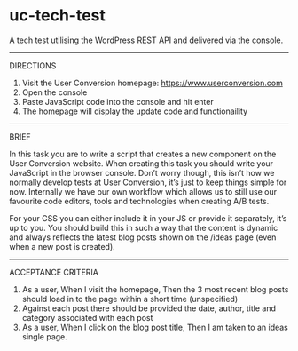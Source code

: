 # uc-tech-test
A tech test utilising the WordPress REST API and delivered via the console.

---------------------------------------------

DIRECTIONS

1. Visit the User Conversion homepage: https://www.userconversion.com
2. Open the console
3. Paste JavaScript code into the console and hit enter
4. The homepage will display the update code and functionaility

---------------------------------------------

BRIEF

In this task you are to write a script that creates a new component on the User Conversion website. When creating this task you should write your JavaScript in the browser console. Don’t worry though, this isn’t how we normally develop tests at User Conversion, it’s just to keep things simple for now. Internally we have our own workflow which allows us to still use our favourite code editors, tools and technologies when creating A/B tests.

For your CSS you can either include it in your JS or provide it separately, it’s up to you. You should build this in such a way that the content is dynamic and always reflects the latest blog posts shown on the /ideas page (even when a new post is created).

---------------------------------------------

ACCEPTANCE CRITERIA

1. As a user, When I visit the homepage, Then the 3 most recent blog posts should load in to the page within a short time (unspecified)
2. Against each post there should be provided the date, author, title and category associated with each post
3. As a user, When I click on the blog post title, Then I am taken to an ideas single page.
